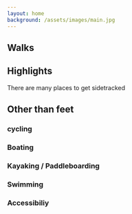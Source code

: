 ```yaml
---
layout: home
background: /assets/images/main.jpg
---
```


## Walks

## Highlights
There are many places to get sidetracked 
## Other than feet
### cycling
### Boating
### Kayaking / Paddleboarding
### Swimming
### Accessibiliy